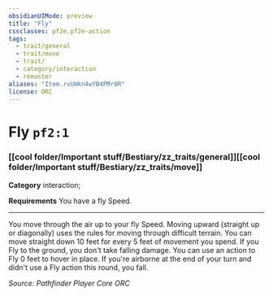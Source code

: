 ```yaml
---
obsidianUIMode: preview
title: "Fly"
cssclasses: pf2e,pf2e-action
tags:
  - trait/general
  - trait/move
  - trait/
  - category/interaction
  - remaster
aliases: "Item.rvUHkn4wYB4PMr0R"
license: ORC
---
```

# Fly `pf2:1`

### [[cool folder/Important stuff/Bestiary/zz_traits/general]][[cool folder/Important stuff/Bestiary/zz_traits/move]]

**Category** interaction; 




**Requirements** You have a fly Speed.

* * *

You move through the air up to your fly Speed. Moving upward (straight up or diagonally) uses the rules for moving through difficult terrain. You can move straight down 10 feet for every 5 feet of movement you spend. If you Fly to the ground, you don't take falling damage. You can use an action to Fly 0 feet to hover in place. If you're airborne at the end of your turn and didn't use a Fly action this round, you fall.

*Source: Pathfinder Player Core*
*ORC*